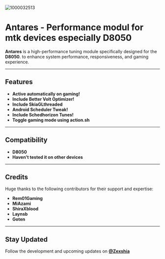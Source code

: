 ![1000032513](https://github.com/user-attachments/assets/3bf4fdfc-30dc-4ead-93f6-a270c00b67f9)

#  Antares -  Performance modul for mtk devices especially D8050 

**Antares** is a high-performance tuning module specifically designed for the **D8050**. to enhance system performance, responsiveness, and gaming experience.  

---

##  Features  
- **Active automatically on gaming!**
- **Include Better Volt Optimizer!**
- **Include SkiaGLthreaded**
- **Android Scheduler Tweak!**
- **Include Schedhorizon Tunes!**
- **Toggle gaming mode using action.sh**

---

##  Compatibility  
- **D8050**
- **Haven't tested it on other devices** 
 
---

##  Credits  
Huge thanks to the following contributors for their support and expertise:  
- **Rem01Gaming**  
- **MiAzami**  
- **ShiraXblood**  
- **Laynsb**  
- **Goten**  

---

## Stay Updated  
Follow the development and upcoming updates on **[@Zexshia](https://t.me/zexshiach)**
